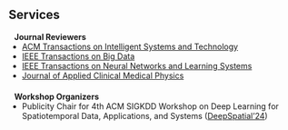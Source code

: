 ## Services
<h4 style="margin:0 10px 0;">Journal Reviewers</h4>

<ul style="margin:0 0 20px;">
    <li><a href="https://dl.acm.org/journal/tist"><autocolor>ACM Transactions on Intelligent Systems and Technology</autocolor></a></li>
    <li><a href="https://ieeexplore.ieee.org/xpl/RecentIssue.jsp?punumber=6687317"><autocolor>IEEE Transactions on Big Data</autocolor></a></li>
    <li><a href="https://ieeexplore.ieee.org/xpl/RecentIssue.jsp?punumber=5962385"><autocolor>IEEE Transactions on Neural Networks and Learning Systems</autocolor></a></li>
    <li><a href="https://aapm.onlinelibrary.wiley.com/journal/15269914"><autocolor>Journal of Applied Clinical Medical Physics</autocolor></a></li>
</ul>

<h4 style="margin:0 10px 0;">Workshop Organizers</h4>

<ul style="margin:0 0 20px;">
    <li>Publicity Chair for 4th ACM SIGKDD Workshop on Deep Learning for Spatiotemporal Data, Applications, and Systems (<a href="https://deepspatial2024.github.io/">DeepSpatial’24</a>)</li>
</ul>
